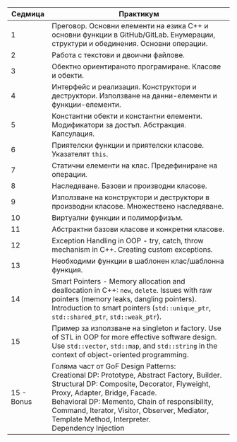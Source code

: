 | **Седмица** | **Практикум** |
|---------|-------------|
| 1 | Преговор. Основни елементи на езика C++ и основни функции в GitHub/GitLab. Енумерации, структури и обединения. Основни операции. |
| 2 | Работа с текстови и двоични файлове. |
| 3 | Обектно ориентираното програмиране. Класове и обекти. |
| 4 | Интерфейс и реализация. Конструктори и деструктори. Използване на данни-елементи и функции-елементи. |
| 5 | Константни обекти и константни елементи. Модификатори за достъп. Абстракция. Капсулация. |
| 6 | Приятелски функции и приятелски класове. Указателят `this`. |
| 7 | Статични елементи на клас. Предефиниране на операции. |
| 8 | Наследяване. Базови и производни класове. |
| 9 | Използване на конструктори и деструктори в производни класове. Множествено наследяване. |
| 10 | Виртуални функции и полиморфизъм. |
| 11 | Абстрактни базови класове и конкретни класове. |
| 12 | Exception Handling in OOP - try, catch, throw mechanism in C++. Creating custom exceptions. |
| 13 | Необходими функции в шаблонен клас/шаблонна функция. |
| 14 | Smart Pointers - Memory allocation and deallocation in C++: `new`, `delete`. Issues with raw pointers (memory leaks, dangling pointers). Introduction to smart pointers (`std::unique_ptr`, `std::shared_ptr`, `std::weak_ptr`). |
| 15 | Пример за използване на singleton и factory. Use of STL in OOP for more effective software design. Use `std::vector`, `std::map`, and `std::string` in the context of object-oriented programming. |
| 15 - Bonus |Голяма част от GoF Design Patterns: <br> Creational DP: Prototype, Abstract Factory, Builder. <br> Structural DP: Composite, Decorator, Flyweight, Proxy, Adapter, Bridge, Facade. <br> Behavioral DP: Memento, Chain of responsibility, Command, Iterator, Visitor, Observer, Mediator, Template Method, Interpreter. <br> Dependency Injection| 


